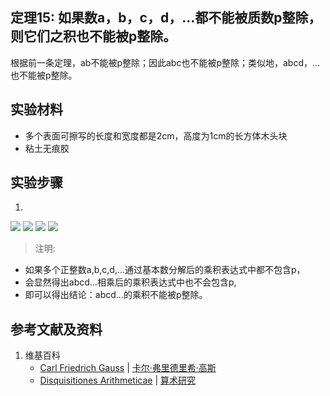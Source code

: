 ## 定理15: 如果数a，b，c，d，…都不能被质数p整除，则它们之积也不能被p整除。 

根据前一条定理，ab不能被p整除；因此abc也不能被p整除；类似地，abcd，…也不能被p整除。

## 实验材料

- 多个表面可擦写的长度和宽度都是2cm，高度为1cm的长方体木头块
- 粘土无痕胶

## 实验步骤

1.

![](/images/数论/高斯的算术研究中典型的推演实验/章2/定理15/15-1.jpg)
![](/images/数论/高斯的算术研究中典型的推演实验/章2/定理15/15-2.jpg)
![](/images/数论/高斯的算术研究中典型的推演实验/章2/定理15/15-3.jpg)
![](/images/数论/高斯的算术研究中典型的推演实验/章2/定理15/15-4.jpg)

> 注明:
>  
- 如果多个正整数a,b,c,d,...通过基本数分解后的乘积表达式中都不包含p，
- 会显然得出abcd...相乘后的乘积表达式中也不会包含p, 
- 即可以得出结论：abcd...的乘积不能被p整除。

## 参考文献及资料

1. 维基百科
	- [Carl Friedrich Gauss](https://en.wikipedia.org/wiki/Carl_Friedrich_Gauss) | [卡尔·弗里德里希·高斯](https://zh.wikipedia.org/wiki/%E5%8D%A1%E7%88%BE%C2%B7%E5%BC%97%E9%87%8C%E5%BE%B7%E9%87%8C%E5%B8%8C%C2%B7%E9%AB%98%E6%96%AF) 
	- [Disquisitiones Arithmeticae](https://en.wikipedia.org/wiki/Disquisitiones_Arithmeticae) | [算术研究](https://zh.wikipedia.org/wiki/算术研究) 



